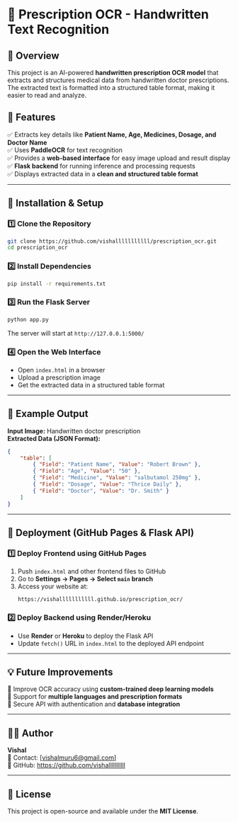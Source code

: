 # 🏥 Prescription OCR - Handwritten Text Recognition

## 📌 Overview
This project is an AI-powered **handwritten prescription OCR model** that extracts and structures medical data from handwritten doctor prescriptions. The extracted text is formatted into a structured table format, making it easier to read and analyze.

## 🚀 Features
✅ Extracts key details like **Patient Name, Age, Medicines, Dosage, and Doctor Name**  
✅ Uses **PaddleOCR** for text recognition  
✅ Provides a **web-based interface** for easy image upload and result display  
✅ **Flask backend** for running inference and processing requests  
✅ Displays extracted data in a **clean and structured table format**  

---
## 🔧 Installation & Setup
### **1️⃣ Clone the Repository**
```sh
git clone https://github.com/vishalllllllllll/prescription_ocr.git
cd prescription_ocr
```

### **2️⃣ Install Dependencies**
```sh
pip install -r requirements.txt
```

### **3️⃣ Run the Flask Server**
```sh
python app.py
```

The server will start at `http://127.0.0.1:5000/`

### **4️⃣ Open the Web Interface**
- Open `index.html` in a browser
- Upload a prescription image
- Get the extracted data in a structured table format

---
## 📸 Example Output
**Input Image:** Handwritten doctor prescription  
**Extracted Data (JSON Format):**
```json
{
    "table": [
        { "Field": "Patient Name", "Value": "Robert Brown" },
        { "Field": "Age", "Value": "50" },
        { "Field": "Medicine", "Value": "salbutamol 250mg" },
        { "Field": "Dosage", "Value": "Thrice Daily" },
        { "Field": "Doctor", "Value": "Dr. Smith" }
    ]
}
```

---
## 🎯 Deployment (GitHub Pages & Flask API)
### **1️⃣ Deploy Frontend using GitHub Pages**
1. Push `index.html` and other frontend files to GitHub
2. Go to **Settings → Pages → Select `main` branch**
3. Access your website at:
   ```
   https://vishalllllllllll.github.io/prescription_ocr/
   ```

### **2️⃣ Deploy Backend using Render/Heroku**
- Use **Render** or **Heroku** to deploy the Flask API
- Update `fetch()` URL in `index.html` to the deployed API endpoint

---
## 💡 Future Improvements
🔹 Improve OCR accuracy using **custom-trained deep learning models**  
🔹 Support for **multiple languages and prescription formats**  
🔹 Secure API with authentication and **database integration**  

---
## 👨‍💻 Author
**Vishal**  
📧 Contact: [vishalmuru6@gmail.com]  
🔗 GitHub: https://github.com/vishalllllllllll

---
## 📝 License
This project is open-source and available under the **MIT License**.

